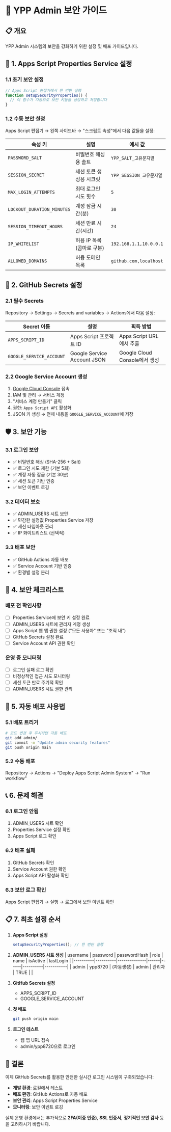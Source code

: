 # 🔐 YPP Admin 보안 가이드

## 📋 개요
YPP Admin 시스템의 보안을 강화하기 위한 설정 및 배포 가이드입니다.

## 🚀 1. Apps Script Properties Service 설정

### 1.1 초기 보안 설정
```javascript
// Apps Script 편집기에서 한 번만 실행
function setupSecurityProperties() {
  // 이 함수가 자동으로 보안 키들을 생성하고 저장합니다
}
```

### 1.2 수동 보안 설정
Apps Script 편집기 → 왼쪽 사이드바 → "스크립트 속성"에서 다음 값들을 설정:

| 속성 키 | 설명 | 예시 값 |
|---------|------|---------|
| `PASSWORD_SALT` | 비밀번호 해싱용 솔트 | `YPP_SALT_고유문자열` |
| `SESSION_SECRET` | 세션 토큰 생성용 시크릿 | `YPP_SESSION_고유문자열` |
| `MAX_LOGIN_ATTEMPTS` | 최대 로그인 시도 횟수 | `5` |
| `LOCKOUT_DURATION_MINUTES` | 계정 잠금 시간(분) | `30` |
| `SESSION_TIMEOUT_HOURS` | 세션 만료 시간(시간) | `24` |
| `IP_WHITELIST` | 허용 IP 목록 (콤마로 구분) | `192.168.1.1,10.0.0.1` |
| `ALLOWED_DOMAINS` | 허용 도메인 목록 | `github.com,localhost` |

## 🔧 2. GitHub Secrets 설정

### 2.1 필수 Secrets
Repository → Settings → Secrets and variables → Actions에서 다음 설정:

| Secret 이름 | 설명 | 획득 방법 |
|-------------|------|-----------|
| `APPS_SCRIPT_ID` | Apps Script 프로젝트 ID | Apps Script URL에서 추출 |
| `GOOGLE_SERVICE_ACCOUNT` | Google Service Account JSON | Google Cloud Console에서 생성 |

### 2.2 Google Service Account 생성
1. [Google Cloud Console](https://console.cloud.google.com) 접속
2. IAM 및 관리 → 서비스 계정
3. "서비스 계정 만들기" 클릭
4. 권한: `Apps Script API` 활성화
5. JSON 키 생성 → 전체 내용을 `GOOGLE_SERVICE_ACCOUNT`에 저장

## 🛡️ 3. 보안 기능

### 3.1 로그인 보안
- ✅ 비밀번호 해싱 (SHA-256 + Salt)
- ✅ 로그인 시도 제한 (기본 5회)
- ✅ 계정 자동 잠금 (기본 30분)
- ✅ 세션 토큰 기반 인증
- ✅ 보안 이벤트 로깅

### 3.2 데이터 보호
- ✅ ADMIN_USERS 시트 보안
- ✅ 민감한 설정값 Properties Service 저장
- ✅ 세션 타임아웃 관리
- ✅ IP 화이트리스트 (선택적)

### 3.3 배포 보안
- ✅ GitHub Actions 자동 배포
- ✅ Service Account 기반 인증
- ✅ 환경별 설정 분리

## 🚨 4. 보안 체크리스트

### 배포 전 확인사항
- [ ] Properties Service에 보안 키 설정 완료
- [ ] ADMIN_USERS 시트에 관리자 계정 생성
- [ ] Apps Script 웹 앱 권한 설정 ("모든 사용자" 또는 "조직 내")
- [ ] GitHub Secrets 설정 완료
- [ ] Service Account API 권한 확인

### 운영 중 모니터링
- [ ] 로그인 실패 로그 확인
- [ ] 비정상적인 접근 시도 모니터링
- [ ] 세션 토큰 만료 주기적 확인
- [ ] ADMIN_USERS 시트 권한 관리

## 🔄 5. 자동 배포 사용법

### 5.1 배포 트리거
```bash
# 코드 변경 후 푸시하면 자동 배포
git add admin/
git commit -m "Update admin security features"
git push origin main
```

### 5.2 수동 배포
Repository → Actions → "Deploy Apps Script Admin System" → "Run workflow"

## 📞 6. 문제 해결

### 6.1 로그인 안됨
1. ADMIN_USERS 시트 확인
2. Properties Service 설정 확인
3. Apps Script 로그 확인

### 6.2 배포 실패
1. GitHub Secrets 확인
2. Service Account 권한 확인
3. Apps Script API 활성화 확인

### 6.3 보안 로그 확인
Apps Script 편집기 → 실행 → 로그에서 보안 이벤트 확인

## 📋 7. 최초 설정 순서

1. **Apps Script 설정**
   ```javascript
   setupSecurityProperties(); // 한 번만 실행
   ```

2. **ADMIN_USERS 시트 생성**
   | username | password | passwordHash | role | name | isActive | lastLogin |
   |----------|----------|--------------|------|------|----------|-----------|
   | admin | ypp8720 | (자동생성) | admin | 관리자 | TRUE | |

3. **GitHub Secrets 설정**
   - APPS_SCRIPT_ID
   - GOOGLE_SERVICE_ACCOUNT

4. **첫 배포**
   ```bash
   git push origin main
   ```

5. **로그인 테스트**
   - 웹 앱 URL 접속
   - admin/ypp8720으로 로그인

## 🎯 결론

이제 GitHub Secrets를 활용한 안전한 실시간 로그인 시스템이 구축되었습니다:

- **개발 환경**: 로컬에서 테스트
- **배포 환경**: GitHub Actions로 자동 배포
- **보안 관리**: Apps Script Properties Service
- **모니터링**: 보안 이벤트 로깅

실제 운영 환경에서는 추가적으로 **2FA(이중 인증)**, **SSL 인증서**, **정기적인 보안 감사** 등을 고려하시기 바랍니다.
